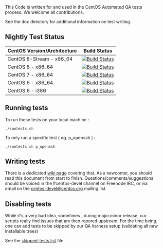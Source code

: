 This Code is written for and used in the CentOS Automated QA tests process. We welcome all contributions.

See the doc directory for additional information on test writing.

## Nightly Test Status

| CentOS Version/Architecture | Build Status |
| --------------------------- | ------------ |
| CentOS 8-Stream - x86_64           | [![Build Status](https://ci.centos.org/buildStatus/icon?job=CentOS-Core-QA-t_functional-c8-stream-64)](https://ci.centos.org/job/CentOS-Core-QA-t_functional-c8-stream-64/) |
| CentOS 8 - x86_64           | [![Build Status](https://ci.centos.org/buildStatus/icon?job=CentOS-Core-QA-t_functional-c8-64)](https://ci.centos.org/job/CentOS-Core-QA-t_functional-c8-64/) |
| CentOS 7 - x86_64           | [![Build Status](https://ci.centos.org/buildStatus/icon?job=CentOS-Core-QA-t_functional-c7-64)](https://ci.centos.org/job/CentOS-Core-QA-t_functional-c7-64/) |
| CentOS 6 - x86_64           | [![Build Status](https://ci.centos.org/job/CentOS-Core-QA-t_functional-c6-64/badge/icon)](https://ci.centos.org/job/CentOS-Core-QA-t_functional-c6-64/) |
| CentOS 6 - i386             | [![Build Status](https://ci.centos.org/job/CentOS-Core-QA-t_functional-c6-32/badge/icon)](https://ci.centos.org/job/CentOS-Core-QA-t_functional-c6-32/) |

## Running tests

To run these tests on your local machine :
```
./runtests.sh
```

To only run a specific test ( eg. p_openssh ) : 
```
./runtests.sh p_openssh
```
## Writing tests

There is a dedicated [wiki page](http://wiki.centos.org/QaWiki/AutomatedTests/WritingTests/t_functional) covering that. As a newcomer, you should read this document from start to finish. 
Questions/comments/suggestions should be voiced in the #centos-devel channel on Freenode IRC, or via email on the centos-devel@centos.org mailing list.

## Disabling tests

While it's a very bad idea, sometimes , during major.minor release, our scripts really find issues that are then repored upstream.
For the time being, one can add tests to be skipped by our QA harness setup (validating all new installable trees)

See the [skipped-tests.list](skipped-tests.list) file.
